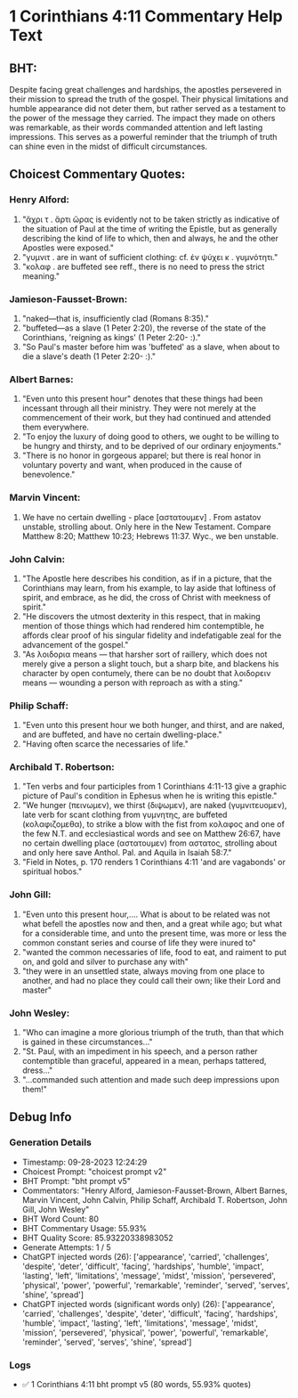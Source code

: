 # 1 Corinthians 4:11 Commentary Help Text

## BHT:
Despite facing great challenges and hardships, the apostles persevered in their mission to spread the truth of the gospel. Their physical limitations and humble appearance did not deter them, but rather served as a testament to the power of the message they carried. The impact they made on others was remarkable, as their words commanded attention and left lasting impressions. This serves as a powerful reminder that the triumph of truth can shine even in the midst of difficult circumstances.

## Choicest Commentary Quotes:
### Henry Alford:
1. "ἄχρι τ . ἄρτι ὥρας is evidently not to be taken strictly as indicative of the situation of Paul at the time of writing the Epistle, but as generally describing the kind of life to which, then and always, he and the other Apostles were exposed."
2. "γυμνιτ . are in want of sufficient clothing: cf. ἐν ψύχει κ . γυμνότητι."
3. "κολαφ . are buffeted see reff., there is no need to press the strict meaning."

### Jamieson-Fausset-Brown:
1. "naked—that is, insufficiently clad (Romans 8:35)."
2. "buffeted—as a slave (1 Peter 2:20), the reverse of the state of the Corinthians, 'reigning as kings' (1 Peter 2:20- :)."
3. "So Paul's master before him was 'buffeted' as a slave, when about to die a slave's death (1 Peter 2:20- :)."

### Albert Barnes:
1. "Even unto this present hour" denotes that these things had been incessant through all their ministry. They were not merely at the commencement of their work, but they had continued and attended them everywhere.
2. "To enjoy the luxury of doing good to others, we ought to be willing to be hungry and thirsty, and to be deprived of our ordinary enjoyments."
3. "There is no honor in gorgeous apparel; but there is real honor in voluntary poverty and want, when produced in the cause of benevolence."

### Marvin Vincent:
1. We have no certain dwelling - place [αστατουμεν] . From astatov unstable, strolling about. Only here in the New Testament. Compare Matthew 8:20; Matthew 10:23; Hebrews 11:37. Wyc., we ben unstable.

### John Calvin:
1. "The Apostle here describes his condition, as if in a picture, that the Corinthians may learn, from his example, to lay aside that loftiness of spirit, and embrace, as he did, the cross of Christ with meekness of spirit."
2. "He discovers the utmost dexterity in this respect, that in making mention of those things which had rendered him contemptible, he affords clear proof of his singular fidelity and indefatigable zeal for the advancement of the gospel."
3. "As λοιδορια means — that harsher sort of raillery, which does not merely give a person a slight touch, but a sharp bite, and blackens his character by open contumely, there can be no doubt that λοιδορειν means — wounding a person with reproach as with a sting."

### Philip Schaff:
1. "Even unto this present hour we both hunger, and thirst, and are naked, and are buffeted, and have no certain dwelling-place."
2. "Having often scarce the necessaries of life."

### Archibald T. Robertson:
1. "Ten verbs and four participles from 1 Corinthians 4:11-13 give a graphic picture of Paul's condition in Ephesus when he is writing this epistle."
2. "We hunger (πεινωμεν), we thirst (διψωμεν), are naked (γυμνιτευομεν), late verb for scant clothing from γυμνητης, are buffeted (κολαφιζομεθα), to strike a blow with the fist from κολαφος and one of the few N.T. and ecclesiastical words and see on Matthew 26:67, have no certain dwelling place (αστατουμεν) from αστατος, strolling about and only here save Anthol. Pal. and Aquila in Isaiah 58:7."
3. "Field in Notes, p. 170 renders 1 Corinthians 4:11 'and are vagabonds' or spiritual hobos."

### John Gill:
1. "Even unto this present hour,.... What is about to be related was not what befell the apostles now and then, and a great while ago; but what for a considerable time, and unto the present time, was more or less the common constant series and course of life they were inured to"
2. "wanted the common necessaries of life, food to eat, and raiment to put on, and gold and silver to purchase any with"
3. "they were in an unsettled state, always moving from one place to another, and had no place they could call their own; like their Lord and master"

### John Wesley:
1. "Who can imagine a more glorious triumph of the truth, than that which is gained in these circumstances..."
2. "St. Paul, with an impediment in his speech, and a person rather contemptible than graceful, appeared in a mean, perhaps tattered, dress..."
3. "...commanded such attention and made such deep impressions upon them!"


## Debug Info
### Generation Details
- Timestamp: 09-28-2023 12:24:29
- Choicest Prompt: "choicest prompt v2"
- BHT Prompt: "bht prompt v5"
- Commentators: "Henry Alford, Jamieson-Fausset-Brown, Albert Barnes, Marvin Vincent, John Calvin, Philip Schaff, Archibald T. Robertson, John Gill, John Wesley"
- BHT Word Count: 80
- BHT Commentary Usage: 55.93%
- BHT Quality Score: 85.93220338983052
- Generate Attempts: 1 / 5
- ChatGPT injected words (26):
	['appearance', 'carried', 'challenges', 'despite', 'deter', 'difficult', 'facing', 'hardships', 'humble', 'impact', 'lasting', 'left', 'limitations', 'message', 'midst', 'mission', 'persevered', 'physical', 'power', 'powerful', 'remarkable', 'reminder', 'served', 'serves', 'shine', 'spread']
- ChatGPT injected words (significant words only) (26):
	['appearance', 'carried', 'challenges', 'despite', 'deter', 'difficult', 'facing', 'hardships', 'humble', 'impact', 'lasting', 'left', 'limitations', 'message', 'midst', 'mission', 'persevered', 'physical', 'power', 'powerful', 'remarkable', 'reminder', 'served', 'serves', 'shine', 'spread']

### Logs
- ✅ 1 Corinthians 4:11 bht prompt v5 (80 words, 55.93% quotes)